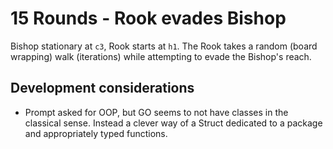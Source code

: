 # 15 Rounds - Rook evades Bishop

Bishop stationary at `c3`, Rook starts at `h1`.  The Rook takes a random (board wrapping) walk (iterations) while attempting to evade the Bishop's reach.

## Development considerations

- Prompt asked for OOP, but GO seems to not have classes in the classical sense.  Instead a clever way of a Struct dedicated to a package and appropriately typed functions.